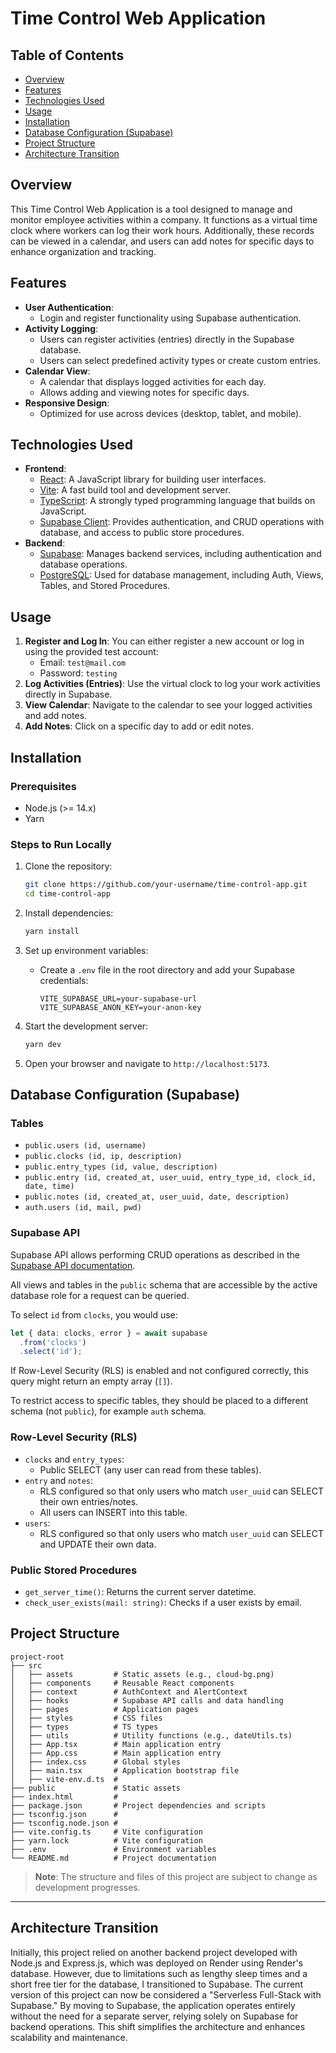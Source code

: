 # Time Control Web Application

## Table of Contents
- [Overview](#overview)
- [Features](#features)
- [Technologies Used](#technologies-used)
- [Usage](#usage)
- [Installation](#installation)
- [Database Configuration (Supabase)](#database-configuration-supabase)
- [Project Structure](#project-structure)
- [Architecture Transition](#architecture-transition)

## Overview

This Time Control Web Application is a tool designed to manage and monitor employee activities within a company. It functions as a virtual time clock where workers can log their work hours. Additionally, these records can be viewed in a calendar, and users can add notes for specific days to enhance organization and tracking.

## Features

- **User Authentication**: 
  - Login and register functionality using Supabase authentication.
- **Activity Logging**: 
  - Users can register activities (entries) directly in the Supabase database.
  - Users can select predefined activity types or create custom entries.
- **Calendar View**: 
  - A calendar that displays logged activities for each day.
  - Allows adding and viewing notes for specific days.
- **Responsive Design**: 
  - Optimized for use across devices (desktop, tablet, and mobile).

## Technologies Used

- **Frontend**:
  - [React](https://reactjs.org/): A JavaScript library for building user interfaces.
  - [Vite](https://vitejs.dev/): A fast build tool and development server.
  - [TypeScript](https://www.typescriptlang.org/): A strongly typed programming language that builds on JavaScript.
  - [Supabase Client](https://supabase.com/): Provides authentication, and CRUD operations with database, and access to public store procedures.
- **Backend**:
  - [Supabase](https://supabase.com/): Manages backend services, including authentication and database operations.
  - [PostgreSQL](https://www.postgresql.org/): Used for database management, including Auth, Views, Tables, and Stored Procedures.

## Usage

1. **Register and Log In**: You can either register a new account or log in using the provided test account:
   - Email: `test@mail.com`
   - Password: `testing`
2. **Log Activities (Entries)**: Use the virtual clock to log your work activities directly in Supabase.
3. **View Calendar**: Navigate to the calendar to see your logged activities and add notes.
4. **Add Notes**: Click on a specific day to add or edit notes.
   
## Installation

### Prerequisites

- Node.js (>= 14.x)
- Yarn

### Steps to Run Locally

1. Clone the repository:
   ```bash
   git clone https://github.com/your-username/time-control-app.git
   cd time-control-app
   ```

2. Install dependencies:
   ```bash
   yarn install
   ```

3. Set up environment variables:
   - Create a `.env` file in the root directory and add your Supabase credentials:
     ```env
     VITE_SUPABASE_URL=your-supabase-url
     VITE_SUPABASE_ANON_KEY=your-anon-key
     ```

4. Start the development server:
   ```bash
   yarn dev
   ```

5. Open your browser and navigate to `http://localhost:5173`.

## Database Configuration (Supabase)

### Tables

- `public.users (id, username)`
- `public.clocks (id, ip, description)`
- `public.entry_types (id, value, description)`
- `public.entry (id, created_at, user_uuid, entry_type_id, clock_id, date, time)`
- `public.notes (id, created_at, user_uuid, date, description)`
- `auth.users (id, mail, pwd)`

### Supabase API

Supabase API allows performing CRUD operations as described in the [Supabase API documentation](https://supabase.com/docs/guides/api). 

All views and tables in the `public` schema that are accessible by the active database role for a request can be queried.

To select `id` from `clocks`, you would use:

```typescript
let { data: clocks, error } = await supabase
  .from('clocks')
  .select('id');
```

If Row-Level Security (RLS) is enabled and not configured correctly, this query might return an empty array (`[]`).

To restrict access to specific tables, they should be placed to a different schema (not `public`), for example `auth` schema.

### Row-Level Security (RLS)

- `clocks` and `entry_types`:
  - Public SELECT (any user can read from these tables).
- `entry` and `notes`:
  - RLS configured so that only users who match `user_uuid` can SELECT their own entries/notes.
  - All users can INSERT into this table.
- `users`:
  - RLS configured so that only users who match `user_uuid` can SELECT and UPDATE their own data.

### Public Stored Procedures

- `get_server_time()`: Returns the current server datetime.
- `check_user_exists(mail: string)`: Checks if a user exists by email.

## Project Structure

```
project-root
├── src
│   ├── assets         # Static assets (e.g., cloud-bg.png)
│   ├── components     # Reusable React components
│   ├── context        # AuthContext and AlertContext
│   ├── hooks          # Supabase API calls and data handling
│   ├── pages          # Application pages
│   ├── styles         # CSS files
│   ├── types          # TS types
│   ├── utils          # Utility functions (e.g., dateUtils.ts)
│   ├── App.tsx        # Main application entry
│   ├── App.css        # Main application entry
│   ├── index.css      # Global styles
│   ├── main.tsx       # Application bootstrap file
│   ├── vite-env.d.ts  # 
├── public             # Static assets
├── index.html         # 
├── package.json       # Project dependencies and scripts
├── tsconfig.json      #
├── tsconfig.node.json #
├── vite.config.ts     # Vite configuration
├── yarn.lock          # Vite configuration
├── .env               # Environment variables
└── README.md          # Project documentation
```

> **Note**: The structure and files of this project are subject to change as development progresses.

---

## Architecture Transition

Initially, this project relied on another backend project developed with Node.js and Express.js, which was deployed on Render using Render's database. However, due to limitations such as lengthy sleep times and a short free tier for the database, I transitioned to Supabase. The current version of this project can now be considered a "Serverless Full-Stack with Supabase." By moving to Supabase, the application operates entirely without the need for a separate server, relying solely on Supabase for backend operations. This shift simplifies the architecture and enhances scalability and maintenance.


